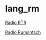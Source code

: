 # lang_rm

[Radio RTR](https://stream.srg-ssr.ch/rr/aacp_96.m3u?n=3b789c94b1c527190ea1)

[Radio Rumantsch](http://stream.srg-ssr.ch/m/rr/mp3_128?n=6cdd46c276c6beb67172)

